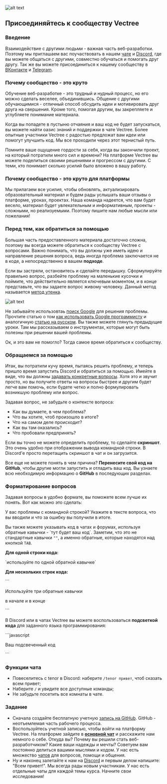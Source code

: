 ![alt text](https://user-images.githubusercontent.com/4215285/55296716-06bc3980-5426-11e9-84d1-966f18364f21.jpeg)

## Присоединяйтесь к сообществу Vectree

### Введение

Взаимодействие с другими людьми - важная часть веб-разработки. Поэтому мы приглашаем вас поучаствовать в нашем [чате](https://vectree.ru/chats/common) и [Discord](https://discord.gg/Qb2fBdR), где вы можете общаться с другими, совместно обучаться и помогать друг другу. Так же вы можете присоединиться к нашему сообществу в [ВКонтакте](https://vk.com/vectree) и [Telegram](https://t.me/vectree).

### Почему сообщество - это круто

Обучение веб-разработке - это трудный и нудный процесс, но его можно сделать веселее, объединившись. Общение с другими обучающимися - отличный способ обсудить идеи и мотивировать друг друга на свершения. Кроме того, помогая другим, вы закрепляете и углубляете понимание материала.

Когда вы попадете в пустыню отчаяния и ваш код не будет запускаться, вы можете найти оазис знаний и поддержки в чате Vectree. Более опытные участники Vectree с радостью предложат вам идеи или помогут улучшить код. Мы все проходили через этот тернистый путь.

Помните ваше ощущение гордости за себя, когда вы закончили проект, на который потратили много сил и времени? На платформе Vectree вы можете поделиться своими решениями и прогрессом с другими. С теми, кто понимает сколько усилий было вложено в вашу работу.

### Почему сообщество - это круто для платформы

Мы прилагаем все усилия, чтобы обновлять, актуализировать образовательный материал и будем рады услышать ваши отзывы о платформе, уроках, проектах. Наша команда надеется, что вам будет весело, материал будет увлекательным и информативным, проекты - сложными, но реализуемыми. Поэтому пишите нам любые мысли или пожелания!

### Перед тем, как обратиться за помощью

Большая часть предоставленного материала достаточно сложна, поэтому вы всегда можете обратиться к сообществу Vectree с вопросами. Важно понимать, что вы должны уже иметь идею и направление решения вопроса, ведь иногда проблема заключается не в коде, а непосредственно в вашем **подходе**.

Если вы застряли, остановитесь и сделайте передышку. Сформулируйте правильно вопрос, разбейте проблему на маленькие кусочки и поймите, что действительно является ключевым моментом, и в конце представьте, 
что вы задаете вопрос живому человеку. Данный метод называется [метод утенка](https://ru.wikipedia.org/wiki/%D0%9C%D0%B5%D1%82%D0%BE%D0%B4_%D1%83%D1%82%D1%91%D0%BD%D0%BA%D0%B0).

![alt text](https://user-images.githubusercontent.com/4215285/55362765-a4c20980-54e3-11e9-8bde-3566c4739439.jpeg)

Не забывайте использовтаь [поиск Google](https://www.google.com/) для решения проблемы. 
Прочтите статью о том [как использовать Google программисту](https://codinginflow.com/google-programming-questions) и аналогичную [статью на русском](https://proglib.io/p/how-to-google-as-a-programmer/). 
Вы также можете глянуть предыдущие уроки. Там мы рассказываем о инструментах, которые могут быть полезны при решении вашей проблемы.

Ок, и это вам не помогло? Тогда самое время обратиться к сообществу.

### Обращаемся за помощью

Итак, вы потратили кучу время, пытаясь решить проблему,
и теперь пришло время запустить Discord и обратиться за помощью. Имейте в виде, что вы должны 
[задавать конкретные вопросы](https://dontasktoask.com/). 
Хотя это и звучит просто, но вы получите ответы на вопросы быстрее и другим будет легче вам помочь, 
если будете четко и полно формулировать возникшую проблему или вопрос.

Задавая вопрос, не забудьте о контексте вопроса:
- Как вы думаете, в чем проблема?
- Что вы хотите, чтоб произошло в итоге?
- Что на самом деле происходит?
- Как вы там оказались?
- Что пробовали предпринять?

Если вы точно не можете определить проблему, то сделайте **скриншот**. Это очень удобно при отображении вывода командной строки. В Discord'е просто перетащить скриншот в чат и он загрузится.

Все еще не можете понять в чем причина? **Перенесите свой код на GitHub**, чтобы другие могли запустить и отладить ваш код. Вы узнаете всю необходимую информацию о **GitHub** в последующих разделах.

### Форматирование вопросов

Задавая вопросы в удобно формате, вы поможете всем лучше их понять. Вот как можно это сделать:

У вас проблемы с командной строкой? Укажите в тексте вопроса, что вы вводили и что за ошибку вы получили в итоге.

Вы также можете указывать код в чатах и форумах, используя обратные кавычки - \`тут будет ваш код\`. Заметим, что это не стандартные кавычки `""`, а именно обратные, которые находятся над кнопкой `TAB`.

**Для одной строки кода:**

\`используйте по одной обратной кавычке\`

**Для нескольких строк кода:**

\`\`\`

Используйте три обратные кавычки 

в начале и в конце

\`\`\`


В Discord или в чатах Vectree вы можете воспользоваться **подсветкой кода** для заданного языка программирования:

\`\`\`javascript

Ваш подсвеченный код

\`\`\`


### Функции чата

* Повеселитесь с tenor в Discord: наберите `/tenor привет`, чтоб сказать всем привет;
* Наберите `/` и увидите все доступные команды;
* Не забудьте посетить все комнаты в чате.

### Задание

- Сначала создайте бесплатную учетную [запись на GitHub](https://github.com/join). GitHub - неотъемлемая часть рабочего процесса.
- Воспользуйтесь учетной записью, чтобы войти на платформу Vectree. На платформе зайдите в [**основной чат**](https://vectree.ru/chat/5da8a9fc50f6019321f66a62) и расскажите нам немного о себе. Откуда вы? Почему вы решили стать веб-разработчиком? Какие ваши надежды и мечты? Советуем вам постоянно делиться вашими мыслями и кодом. У нас есть множество [чатов](https://vectree.ru/chats/general) для вопросов, помощи и общения.
- Ну и наконец залетайте к нам на [Discord](https://discord.gg/Qb2fBdR) и первым делом напишите: "Всем привет!". Мы всегда рады новым участникам. У нас есть отдельные чаты для каждой темы курса. Начните свои исследования!
